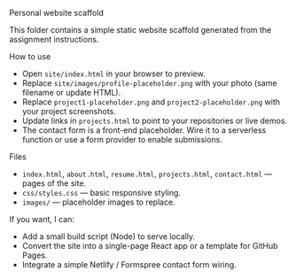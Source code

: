 Personal website scaffold

This folder contains a simple static website scaffold generated from the assignment instructions.

How to use

- Open `site/index.html` in your browser to preview.
- Replace `site/images/profile-placeholder.png` with your photo (same filename or update HTML).
- Replace `project1-placeholder.png` and `project2-placeholder.png` with your project screenshots.
- Update links in `projects.html` to point to your repositories or live demos.
- The contact form is a front-end placeholder. Wire it to a serverless function or use a form provider to enable submissions.

Files

- `index.html`, `about.html`, `resume.html`, `projects.html`, `contact.html` — pages of the site.
- `css/styles.css` — basic responsive styling.
- `images/` — placeholder images to replace.

If you want, I can:

- Add a small build script (Node) to serve locally.
- Convert the site into a single-page React app or a template for GitHub Pages.
- Integrate a simple Netlify / Formspree contact form wiring.
